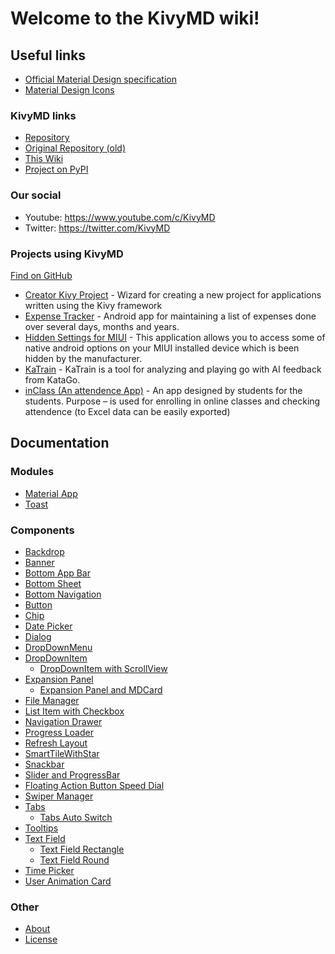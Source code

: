 Welcome to the KivyMD wiki!
===========================


Useful links
------------

* [Official Material Design specification](https://material.io/)
* [Material Design Icons](https://materialdesignicons.com/)

### KivyMD links

* [Repository](https://github.com/HeaTTheatR/KivyMD)
* [Original Repository (old)](https://gitlab.com/kivymd/KivyMD)
* [This Wiki](https://github.com/HeaTTheatR/KivyMD/wiki)
* [Project on PyPI](https://pypi.org/project/kivymd/)

### Our social

* Youtube: https://www.youtube.com/c/KivyMD
* Twitter: https://twitter.com/KivyMD

### Projects using KivyMD

[Find on GitHub](https://github.com/HeaTTheatR/KivyMD/network/dependents)

* [Creator Kivy Project](https://github.com/HeaTTheatR/CreatorKivyProject) - Wizard for creating a new project for applications written using the Kivy framework
* [Expense Tracker](https://github.com/adityabhawsingka/ExpenseTracker) - Android app for maintaining a list of expenses done over several days, months and years.
* [Hidden Settings for MIUI](https://play.google.com/store/apps/details?id=com.ceyhan.sets) - This application allows you to access some of native android options on your MIUI installed device which is been hidden by the manufacturer.
* [KaTrain](https://github.com/sanderland/katrain/) - KaTrain is a tool for analyzing and playing go with AI feedback from KataGo.
* [inClass (An attendence App)](https://www.youtube.com/watch?v=tij7nK0z-_U) - An app designed by students for the students. Purpose – is used for enrolling in online classes and checking attendence (to Excel data can be easily exported)


Documentation
-------------

### Modules

* [Material App](Modules-Material-App)
* [Toast](Modules-Toast)

### Components

* [Backdrop](Components-Backdrop)
* [Banner](Components-Banner)
* [Bottom App Bar](Components-Bottom-App-Bar)
* [Bottom Sheet](Components-Bottom-Sheet)
* [Bottom Navigation](Components-Bottom-Navigation)
* [Button](Components-Button)
* [Chip](Components-Chip)
* [Date Picker](Components-Date-Picker)
* [Dialog](Components-Dialog)
* [DropDownMenu](Components-DropDownMenu)
* [DropDownItem](Components-DropDownItem)
  * [DropDownItem with ScrollView](Components-DropDownItem-with-ScrollView)
* [Expansion Panel](Components-Expansion-Panel)
  * [Expansion Panel and MDCard](Components-Expansion-Panel-and-MDCard)
* [File Manager](Components-File-Manager)
* [List Item with Checkbox](Components-List-Item-with-Checkbox)
* [Navigation Drawer](Components-Navigation-Drawer)
* [Progress Loader](Components-Progress-Loader)
* [Refresh Layout](Components-Refresh-Layout)
* [SmartTileWithStar](Components-SmartTileWithStar)
* [Snackbar](Components-Snackbar)
* [Slider and ProgressBar](Components-Slider-and-ProgressBar)
* [Floating Action Button Speed Dial](Components-Floating-Action-Button-Speed-Dial)
* [Swiper Manager](Components-Swiper-Manager)
* [Tabs](Components-Tabs)
  * [Tabs Auto Switch](Components-Tabs-Auto-Switch)
* [Tooltips](Components-Tooltips)
* [Text Field](Components-Text-Field)
  * [Text Field Rectangle](Components-Text-Field-Rectangle)
  * [Text Field Round](Components-Text-Field-Round)
* [Time Picker](Components-Time-Picker)
* [User Animation Card](Components-User-Animation-Card)


### Other

* [About](https://github.com/HeaTTheatR/KivyMD#readme)
* [License](https://github.com/HeaTTheatR/KivyMD/blob/master/LICENSE#L1)
